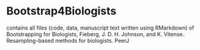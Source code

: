 # Bootstrap4Biologists
contains all files (code, data, manuscript text written using RMarkdown) of Bootstrapping for Biologists, Fieberg, J. D. H. Johnson, and K. Vitense. Resampling-based methods for biologists. PeerJ
